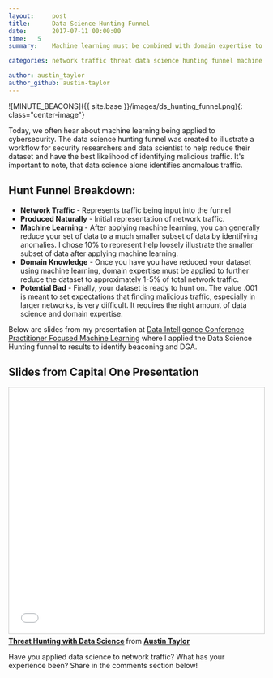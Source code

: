 ```yaml
---
layout:     post
title:      Data Science Hunting Funnel
date:       2017-07-11 00:00:00
time:   5
summary:    Machine learning must be combined with domain expertise to increase the probability of finding malicious network traffic.

categories: network traffic threat data science hunting funnel machine learning domain expertise

author: austin_taylor
author_github: austin-taylor
---
```



![MINUTE_BEACONS]({{ site.base }}/images/ds_hunting_funnel.png){: class="center-image"}

Today, we often hear about machine learning being applied to cybersecurity. The data science hunting funnel was created to illustrate a workflow for security researchers and data scientist to help reduce their dataset and have the best likelihood of identifying malicious traffic. It's important to note, that data science alone identifies anomalous traffic. 

Hunt Funnel Breakdown:
---
* **Network Traffic** - Represents traffic being input into the funnel
* **Produced Naturally** - Initial representation of network traffic.
* **Machine Learning** - After applying machine learning, you can generally reduce your set of data to a much smaller subset of data by identifying anomalies. I chose 10% to represent help loosely illustrate the smaller subset of data after applying machine learning.
* **Domain Knowledge** - Once you have you have reduced your dataset using machine learning, domain expertise must be applied to further reduce the dataset to approximately 1-5% of total network traffic.
* **Potential Bad** - Finally, your dataset is ready to hunt on. The value .001 is meant to set expectations that finding malicious traffic, especially in larger networks, is very difficult. It requires the right amount of data science and domain expertise.


Below are slides from my presentation at [Data Intelligence Conference
Practitioner Focused Machine Learning](http://www.data-intelligence.ai/) where I applied the Data Science Hunting funnel to results to identify beaconing and DGA.

Slides from Capital One Presentation
------------------------------------

<iframe src="//www.slideshare.net/slideshow/embed_code/key/IlTAgqo2wgVLkJ" width="595" height="485" class="center-image" frameborder="0" marginwidth="0" marginheight="0" scrolling="no" style="border:1px solid #CCC; border-width:1px; margin-bottom:5px; max-width: 100%;" allowfullscreen> </iframe> <div style="margin-bottom:5px"> <strong> <a href="//www.slideshare.net/AustinTaylor8/threat-hunting-with-data-science" title="Threat Hunting with Data Science" target="_blank">Threat Hunting with Data Science</a> </strong> from <strong><a target="_blank" href="https://www.slideshare.net/AustinTaylor8">Austin Taylor</a></strong> </div>

Have you applied data science to network traffic? What has your experience been? Share in the comments section below!